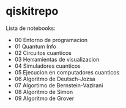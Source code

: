 # qiskitrepo

Lista de notebooks:
- 00 Entorno de programacion
- 01 Quantum Info
- 02 Circuitos cuanticos
- 03 Herramientas de visualizacion
- 04 Simuladores cuanticos
- 05 Ejecucion en computadores cuanticos
- 06 Algoritmo de Deutsch-Jozsa
- 07 Algortimo de Bernstein-Vazirani
- 08 Algoritmo de Simon
- 09 Algoritmo de Grover